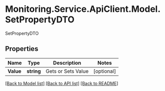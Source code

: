 # Monitoring.Service.ApiClient.Model.SetPropertyDTO
SetPropertyDTO

## Properties

Name | Type | Description | Notes
------------ | ------------- | ------------- | -------------
**Value** | **string** | Gets or Sets Value | [optional] 

[[Back to Model list]](../README.md#documentation-for-models) [[Back to API list]](../README.md#documentation-for-api-endpoints) [[Back to README]](../README.md)

